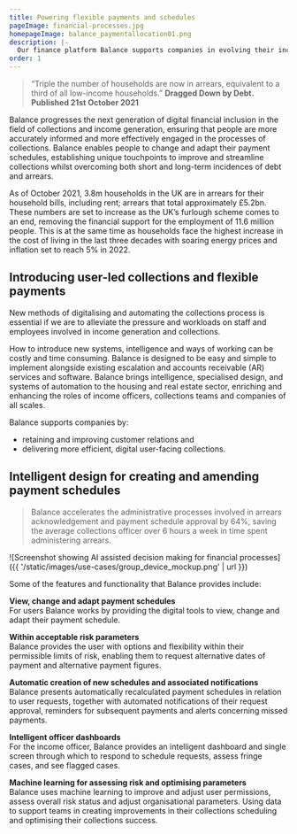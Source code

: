 ```yaml
---
title: Powering flexible payments and schedules 
pageImage: financial-processes.jpg
homepageImage: balance_paymentallocation01.png
description: |-
  Our finance platform Balance supports companies in evolving their income, collections and escalations systems. Transforming how alternative payment schedules are created, agreed, monitored and updated.
order: 1
---
```


> “Triple the number of households are now in arrears, equivalent to a third of all low-income households.”
> **Dragged Down by Debt. Published 21st October 2021**

Balance progresses the next generation of digital financial inclusion in the field of collections and income generation, ensuring that people are more accurately informed and more effectively engaged in the processes of collections. Balance enables people to change and adapt their payment schedules, establishing unique touchpoints to improve and streamline collections whilst overcoming both short and long-term incidences of debt and arrears.  

As of October 2021, 3.8m households in the UK are in arrears for their household bills, including rent; arrears that total approximately £5.2bn. These numbers are set to increase as the UK’s furlough scheme comes to an end, removing the financial support for the employment of 11.6 million people. This is at the same time as households face the highest increase in the cost of living in the last three decades with soaring energy prices and inflation set to reach 5% in 2022. 

Introducing user-led collections and flexible payments
-----------------------------------------------------------------------------------------------------

New methods of digitalising and automating the collections process is essential if we are to alleviate the pressure and workloads on staff and employees involved in income generation and collections. 

How to introduce new systems, intelligence and ways of working can be costly and time consuming. Balance is designed to be easy and simple to implement alongside existing escalation and accounts receivable (AR) services and software. Balance brings intelligence, specialised design, and systems of automation to the housing and real estate sector, enriching and enhancing the roles of income officers, collections teams and companies of all scales. 

Balance supports companies by:

* retaining and improving customer relations and 
* delivering more efficient, digital user-facing collections. 

Intelligent design for creating and amending payment schedules
-----------------------------------------------------------------------------------------------------

> Balance accelerates the administrative processes involved in arrears acknowledgement and payment schedule approval by 64%, saving the average collections officer over 6 hours a week in time spent administering arrears. 

![Screenshot showing AI assisted decision making for financial processes]({{ '/static/images/use-cases/group_device_mockup.png' | url }})

Some of the features and functionality that Balance provides include: 

**View, change and adapt payment schedules**  
For users Balance works by providing the digital tools to view, change and adapt their payment schedule. 

**Within acceptable risk parameters**  
Balance provides the user with options and flexibility within their permissible limits of risk, enabling them to request alternative dates of payment and alternative payment figures. 

**Automatic creation of new schedules and associated notifications**  
Balance presents automatically recalculated payment schedules in relation to user requests, together with automated notifications of their request approval, reminders for subsequent payments and alerts concerning missed payments.   

**Intelligent officer dashboards**  
For the income officer, Balance provides an intelligent dashboard and single screen through which to respond to schedule requests, assess fringe cases, and see flagged cases. 

**Machine learning for assessing risk and optimising parameters**  
Balance uses machine learning to improve and adjust user permissions, assess overall risk status and adjust organisational parameters. Using data to support teams in creating improvements in their collections scheduling and optimising their collections success.   

